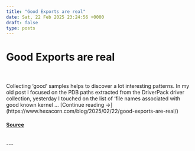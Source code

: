 ```yaml
---
title: "Good Exports are real"
date: Sat, 22 Feb 2025 23:24:56 +0000
draft: false
type: posts
---
```

# Good Exports are real

<br/>

<br/>
Collecting ‘good’ samples helps to discover a lot interesting patterns. In my old post I focused on the PDB paths extracted from the DriverPack driver collection, yesterday I touched on the list of ‘file names associated with good known kernel … [Continue reading →](https://www.hexacorn.com/blog/2025/02/22/good-exports-are-real/)

#### [Source](https://www.hexacorn.com/blog/2025/02/22/good-exports-are-real/)

<br/>
---
